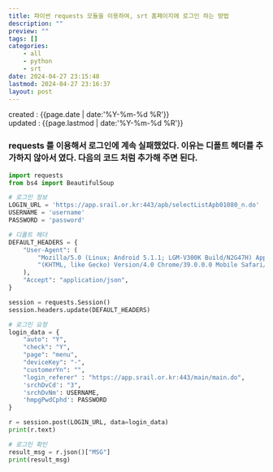 ```yaml
---
title: 파이썬 requests 모듈을 이용하여, srt 홈페이지에 로그인 하는 방법
description: ""
preview: ""
tags: []
categories:
    - all
    - python
    - srt
date: 2024-04-27 23:15:48
lastmod: 2024-04-27 23:16:37
layout: post
---
```


created : {{page.date | date:'%Y-%m-%d %R'}}  
updated : {{page.lastmod | date:'%Y-%m-%d %R'}}

### requests 를 이용해서 로그인에 계속 실패했었다. 이유는 디폴트 헤더를 추가하지 않아서 였다. 다음의 코드 처럼 추가해 주면 된다.  

```python
import requests
from bs4 import BeautifulSoup

# 로그인 정보
LOGIN_URL = 'https://app.srail.or.kr:443/apb/selectListApb01080_n.do'
USERNAME = 'username'
PASSWORD = 'password'

# 디폴트 헤더
DEFAULT_HEADERS = {
    "User-Agent": (
        "Mozilla/5.0 (Linux; Android 5.1.1; LGM-V300K Build/N2G47H) AppleWebKit/537.36 "
        "(KHTML, like Gecko) Version/4.0 Chrome/39.0.0.0 Mobile Safari/537.36SRT-APP-Android V.1.0.6"
    ),
    "Accept": "application/json",
}

session = requests.Session()
session.headers.update(DEFAULT_HEADERS)

# 로그인 요청
login_data = {
    "auto": "Y",
    "check": "Y",
    "page": "menu",
    "deviceKey": "-",
    "customerYn": "",
    "login_referer" : "https://app.srail.or.kr:443/main/main.do",
    'srchDvCd': "3",
    'srchDvNm': USERNAME,
    'hmpgPwdCphd': PASSWORD
}

r = session.post(LOGIN_URL, data=login_data)
print(r.text)

# 로그인 확인
result_msg = r.json()["MSG"]
print(result_msg)




```